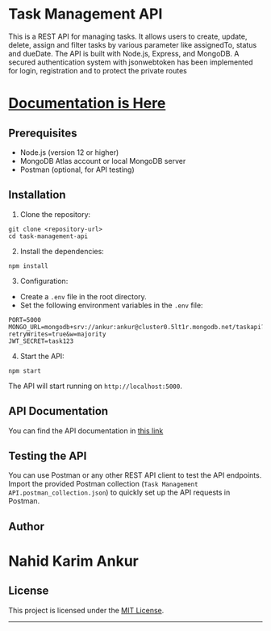 # Task Management API

This is a REST API for managing tasks. It allows users to create, update, delete, assign and filter tasks by various parameter like assignedTo, status and dueDate. The API is built with Node.js, Express, and MongoDB. A secured authentication system with jsonwebtoken has been implemented for login, registration and to protect the private routes

# [Documentation is Here](https://documenter.getpostman.com/view/13806607/2s93sZ6ZEy)

## Prerequisites

- Node.js (version 12 or higher)
- MongoDB Atlas account or local MongoDB server
- Postman (optional, for API testing)

## Installation

1. Clone the repository:

```shell
git clone <repository-url>
cd task-management-api
```

2. Install the dependencies:

```shell
npm install
```

3. Configuration:

- Create a `.env` file in the root directory.
- Set the following environment variables in the `.env` file:

```
PORT=5000
MONGO_URL=mongodb+srv://ankur:ankur@cluster0.5lt1r.mongodb.net/taskapi?retryWrites=true&w=majority
JWT_SECRET=task123
```

4. Start the API:

```shell
npm start
```

The API will start running on `http://localhost:5000`.

## API Documentation

You can find the API documentation in [this link](https://documenter.getpostman.com/view/13806607/2s93sZ6ZEy)

## Testing the API

You can use Postman or any other REST API client to test the API endpoints. Import the provided Postman collection (`Task Management API.postman_collection.json`) to quickly set up the API requests in Postman.

## Author

# Nahid Karim Ankur

## License

This project is licensed under the [MIT License](LICENSE).

---
